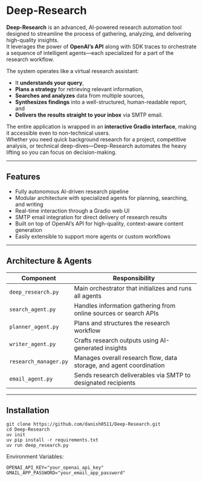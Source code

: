 # Deep-Research

**Deep-Research** is an advanced, AI-powered research automation tool designed to streamline the process of gathering, analyzing, and delivering high-quality insights.  
It leverages the power of **OpenAI’s API** along with SDK traces to orchestrate a sequence of intelligent agents—each specialized for a part of the research workflow.

The system operates like a virtual research assistant:  
- It **understands your query**,  
- **Plans a strategy** for retrieving relevant information,  
- **Searches and analyzes** data from multiple sources,  
- **Synthesizes findings** into a well-structured, human-readable report, and  
- **Delivers the results straight to your inbox** via SMTP email.  

The entire application is wrapped in an **interactive Gradio interface**, making it accessible even to non-technical users.  
Whether you need quick background research for a project, competitive analysis, or technical deep-dives—Deep-Research automates the heavy lifting so you can focus on decision-making.

---


## Features

- Fully autonomous AI-driven research pipeline  
- Modular architecture with specialized agents for planning, searching, and writing  
- Real-time interaction through a Gradio web UI  
- SMTP email integration for direct delivery of research results  
- Built on top of OpenAI’s API for high-quality, context-aware content generation  
- Easily extensible to support more agents or custom workflows  

---

## Architecture & Agents

| Component              | Responsibility                                                                 |
|------------------------|--------------------------------------------------------------------------------|
| `deep_research.py`     | Main orchestrator that initializes and runs all agents                        |
| `search_agent.py`      | Handles information gathering from online sources or search APIs              |
| `planner_agent.py`     | Plans and structures the research workflow                                    |
| `writer_agent.py`      | Crafts research outputs using AI-generated insights                            |
| `research_manager.py`  | Manages overall research flow, data storage, and agent coordination            |
| `email_agent.py`       | Sends research deliverables via SMTP to designated recipients                  |

---

## Installation

```
git clone https://github.com/danish0511/Deep-Research.git
cd Deep-Research
uv init
uv pip install -r requirements.txt
uv run deep_research.py
```

Environment Variables:
```
OPENAI_API_KEY="your_openai_api_key"
GMAIL_APP_PASSWORD="your_email_app_password"
```
